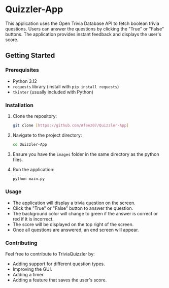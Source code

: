 # Quizzler-App

This application uses the Open Trivia Database API to fetch boolean trivia questions. Users can answer the questions by clicking the "True" or "False" buttons. The application provides instant feedback and displays the user's score.

## Getting Started

### Prerequisites

* Python 3.12
* `requests` library (install with `pip install requests`)
* `tkinter` (usually included with Python)

### Installation

1.  Clone the repository:

    ```bash
    git clone [https://github.com/Afeez07/Quizzler-App]
    ```

2.  Navigate to the project directory:

    ```bash
    cd Quizzler-App
    ```

3.  Ensure you have the `images` folder in the same directory as the python files.
  
4.  Run the application:

    ```bash
    python main.py
    ```

### Usage

* The application will display a trivia question on the screen.
* Click the "True" or "False" button to answer the question.
* The background color will change to green if the answer is correct or red if it is incorrect.
* The score will be displayed on the top right of the screen.
* Once all questions are answered, an end screen will appear.

### Contributing

Feel free to contribute to TriviaQuizzler by:

* Adding support for different question types.
* Improving the GUI.
* Adding a timer.
* Adding a feature that saves the user's score.
